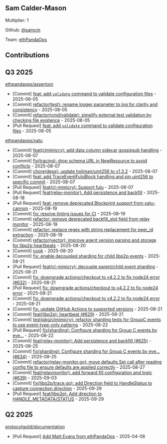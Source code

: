 
## Sam Calder-Mason
Multiplier: 1

Github: [@samcm](https://github.com/samcm)

Team: [ethPandaOps](https://github.com/ethpandaops)

## Contributions

## Q3 2025


[ethpandaops/assertoor](https://github.com/ethpandaops/assertoor)
* [Commit] [feat: add `validate` command to validate configuration files](https://github.com/ethpandaops/assertoor/commit/7d3effdc65b0b73b61f879173351147c31c0733b) - 2025-08-05
* [Commit] [refactor(test): rename logger parameter to log for clarity and consistency](https://github.com/ethpandaops/assertoor/commit/896e71b9b84e32381b91f097a7425247b9373a4e) - 2025-08-05
* [Commit] [refactor(cmd/validate): simplify external test validation by checking file existence](https://github.com/ethpandaops/assertoor/commit/584d74235c048aeb6f00cb1fbde2f9550cdf0d98) - 2025-08-05
* [Pull Request] [feat: add `validate` command to validate configuration files](https://github.com/ethpandaops/assertoor/pull/111) - 2025-08-05

[ethpandaops/xatu](https://github.com/ethpandaops/xatu)
* [Commit] [feat(clmimicry): add data column sidecar gossipsub handling](https://github.com/ethpandaops/xatu/commit/e1b4a6555a3c58052e4b337f7ec06f1dcc3cc67c) - 2025-08-07
* [Commit] [fix(tracing): drop schema URL in NewResource to avoid conflicts](https://github.com/ethpandaops/xatu/commit/ff4074818888463acaae18bb126cb5b824bf064c) - 2025-08-07
* [Commit] [chore(deps): update holiman/uint256 to v1.3.2](https://github.com/ethpandaops/xatu/commit/d5b330a90a1bf9bb21839a808950428cde9ea38c) - 2025-08-07
* [Commit] [feat: add TraceEventFuluBlock handling and pin uint256 to specific commit](https://github.com/ethpandaops/xatu/commit/88c651377d56bb485d2d746e4ab09843eae54921) - 2025-08-07
* [Pull Request] [feat(cl-mimicry): Support fulu](https://github.com/ethpandaops/xatu/pull/620) - 2025-08-07
* [Pull Request] [feat(relay-monitor): Add persistence and backfill](https://github.com/ethpandaops/xatu/pull/625) - 2025-08-18
* [Pull Request] [feat: remove deprecated Blockprint support from xatu-cannon](https://github.com/ethpandaops/xatu/pull/628) - 2025-08-19
* [Commit] [fix: resolve linting issues for CI](https://github.com/ethpandaops/xatu/commit/e5d065304b151b891a534cb1798c74d6142f2f7c) - 2025-08-19
* [Commit] [refactor: remove deprecated backfill_slot field from relay monitor](https://github.com/ethpandaops/xatu/commit/239899aaed124733eab82d22891d39c0db256ea3) - 2025-08-19
* [Commit] [refactor: replace regex with string replacement for peer_id extraction](https://github.com/ethpandaops/xatu/commit/66bb8f4c32932454f381f2e1346a08dca9dd5be9) - 2025-08-19
* [Commit] [refactor(vector): improve agent version parsing and storage for libp2p heartbeats](https://github.com/ethpandaops/xatu/commit/6f3cb6f6c67baad1afacba73f4b5d0879d051784) - 2025-08-20
* [Commit] [cook](https://github.com/ethpandaops/xatu/commit/2c013af0b5a4b476df916c38899a010beedb254f) - 2025-08-20
* [Commit] [fix: enable decoupled sharding for child libp2p events](https://github.com/ethpandaops/xatu/commit/7054abbd20d25d59d118317aa24a850db76a5cc2) - 2025-08-21
* [Pull Request] [feat(cl-mimicry): decouple parent/child event sharding](https://github.com/ethpandaops/xatu/pull/633) - 2025-08-21
* [Commit] [fix: downgrade actions/checkout to v4.2.2 to fix node24 error (#632)](https://github.com/ethpandaops/xatu/commit/cb9f0ba24221398bc641495735a666b2beaa0ee9) - 2025-08-21
* [Pull Request] [fix: downgrade actions/checkout to v4.2.2 to fix node24 error](https://github.com/ethpandaops/xatu/pull/632) - 2025-08-21
* [Commit] [fix: downgrade actions/checkout to v4.2.2 to fix node24 error](https://github.com/ethpandaops/xatu/commit/f446d545ecd88d2d0df8e9f1225295f1a24f104c) - 2025-08-21
* [Commit] [fix: update GitHub Actions to supported versions](https://github.com/ethpandaops/xatu/commit/5bd66286eb06d6e316be8100b40fda400f6b8f80) - 2025-08-21
* [Commit] [feat(libp2p): heartbeat (#629)](https://github.com/ethpandaops/xatu/commit/a20a1efb59ac35ca04a904541bfd394bfdffcee2) - 2025-08-21
* [Commit] [test(pkg/clmimicry): refactor sharding tests for GroupC events to use event-type-only patterns](https://github.com/ethpandaops/xatu/commit/3e15d6d3153b0e9d22b5972f10fcb5366efe1c90) - 2025-08-22
* [Pull Request] [fix(sharding): Configure sharding for Group C events by eve…](https://github.com/ethpandaops/xatu/pull/634) - 2025-08-22
* [Commit] [feat(relay-monitor): Add persistence and backfill (#625)](https://github.com/ethpandaops/xatu/commit/31664f19c9610fb4228274bcf3a948938cd3b4ac) - 2025-08-25
* [Commit] [fix(sharding): Configure sharding for Group C events by eve… (#634)](https://github.com/ethpandaops/xatu/commit/cf6636ef169ca28bf1e81576686316aecb423299) - 2025-08-25
* [Commit] [refactor(relay-monitor.go): move defaults.Set call after reading config file to ensure defaults are applied correctly](https://github.com/ethpandaops/xatu/commit/5f866e46c31a45762ee1366235b39c60ec4e0956) - 2025-08-27
* [Commit] [feat(relaymonitor): add forward fill configuration and logic (#639)](https://github.com/ethpandaops/xatu/commit/92a816e04c419b4b283ed7519c4df405cdde0241) - 2025-09-03
* [Commit] [fix(libp2p/trace.go): add Direction field to HandleStatus to capture connection direction](https://github.com/ethpandaops/xatu/commit/ae3631a320b9192c3a5438d203b3ec9d9dd6277b) - 2025-09-29
* [Pull Request] [feat(libp2p): Add direction to HANDLE_METADATA/STATUS](https://github.com/ethpandaops/xatu/pull/661) - 2025-09-29
## Q2 2025

[protocolguild/documentation](https://github.com/protocolguild/documentation)
* [Pull Request] [Add Matt Evans from ethPandaOps](https://github.com/protocolguild/documentation/pull/337) - 2025-04-08
